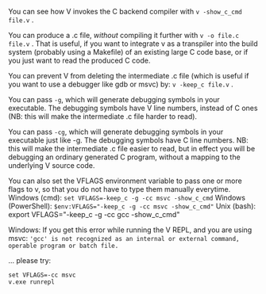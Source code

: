 You can see how V invokes the C backend compiler with `v -show_c_cmd file.v` .

You can produce a .c file, *without* compiling it further with `v -o file.c file.v` . 
That is useful, if you want to integrate v as a transpiler into the build system (probably using a Makefile) of an existing large C code base, or if you just want to read the produced C code.

You can prevent V from deleting the intermediate .c file (which is useful if you want to use a debugger like gdb or msvc) by: `v -keep_c file.v` .

You can pass `-g`, which will generate debugging symbols in your executable. The debugging symbols have V line numbers, instead of C ones (NB: this will make the intermediate .c file harder to read).

You can pass `-cg`, which will generate debugging symbols in your executable just like -g. The debugging symbols have C line numbers. NB: this will make the intermediate .c file easier to read, but in effect you will be debugging an ordinary generated C program, without a mapping to the underlying V source code.


You can also set the VFLAGS environment variable to pass one or more flags to v, so that you do not have to type them manually everytime.
Windows (cmd): `set VFLAGS=-keep_c -g -cc msvc -show_c_cmd`
Windows (PowerShell): `$env:VFLAGS="-keep_c -g -cc msvc -show_c_cmd"`
Unix (bash): export VFLAGS="-keep_c -g -cc gcc -show_c_cmd"

Windows:
If you get this error while running the V REPL, and you are using msvc:
`'gcc' is not recognized as an internal or external command, operable program or batch file.`

... please try:
```shell
set VFLAGS=-cc msvc
v.exe runrepl

```